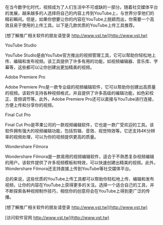 在当今数字化时代，视频成为了人们生活中不可或缺的一部分。随着社交媒体平台的发展，越来越多的人选择将自己的内容上传到YouTube上，与世界分享他们的精彩瞬间。但是，如果你想要让你的内容在YouTube上脱颖而出，你需要一个高效且易于使用的上传工具。以下是几款优质的YouTube上传工具推荐。

[想了解推广相关软件的朋友请登录 http://www.vst.tw](http://www.vst.tw)

YouTube Studio

YouTube Studio是由YouTube官方推出的视频管理工具，它可以帮助你轻松地上传、编辑和发布视频。该工具提供了许多有用的功能，如视频编辑器、音乐库、字幕等，这些都可以让你创建出更加精美的视频。

Adobe Premiere Pro

Adobe Premiere Pro是一款专业级的视频编辑软件，它可以帮助你创建出高质量的视频。该软件支持各种视频格式，并且提供了许多高级的编辑功能，如色彩校正、音频调节等。此外，Adobe Premiere Pro还可以直接与YouTube进行连接，方便上传和分享你的视频。

Final Cut Pro

Final Cut Pro是苹果公司的一款视频编辑软件，它也是一款广受欢迎的工具。该软件拥有强大的视频编辑功能，包括剪辑、音效、视觉特效等。它还支持4K分辨率的视频处理，可以为你的视频提供更高的质量。

Wondershare Filmora

Wondershare Filmora是一款易用的视频编辑软件，适合于不熟悉复杂视频编辑的用户。该软件提供了许多视频模板和特效，可以快速创建出精美的视频。此外，Wondershare Filmora还支持直接上传到YouTube等社交媒体平台。

总的来说，这些优质的YouTube上传工具都可以帮助你轻松地上传、编辑和发布视频，让你的内容在YouTube上获得更多的关注。选择一个适合自己的工具，并不断探索各种视频制作技巧，相信你的创意将会在YouTube上得到更广泛的传播。

[想了解推广相关软件的朋友请登录 http://www.vst.tw](http://www.vst.tw)


[访问软件官网 http://www.vst.tw](http://www.vst.tw)
